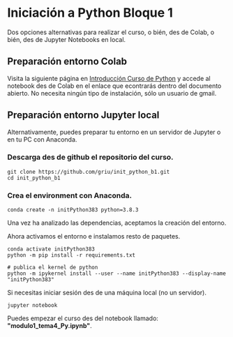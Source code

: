 # Iniciación a Python Bloque 1

Dos opciones alternativas para realizar el curso, o bién, des de Colab, o bién, des de Jupyter Notebooks en local.

## Preparación entorno Colab

Visita la siguiente página en [Introducción Curso de Python](https://github.com/griu/init_python_b1/blob/master/modulo1_tema4_Py.ipynb) y accede al notebook des de Colab en el enlace que econtrarás dentro del documento abierto. No necesita ningún tipo de instalación, sólo un usuario de gmail.

## Preparación entorno Jupyter local

Alternativamente, puedes preparar tu entorno en un servidor de Jupyter o en tu PC con Anaconda.

### Descarga des de github el repositorio del curso.

```console
git clone https://github.com/griu/init_python_b1.git
cd init_python_b1
```

### Crea el environment con Anaconda.

```console
conda create -n initPython383 python=3.8.3
```

Una vez ha analizado las dependencias, aceptamos la creación del entorno.

Ahora activamos el entorno e instalamos resto de paquetes. 

```console
conda activate initPython383
python -m pip install -r requirements.txt

# publica el kernel de python
python -m ipykernel install --user --name initPython383 --display-name "initPython383"
```

Si necesitas iniciar sesión des de una máquina local (no un servidor).

```console
jupyter notebook
```

Puedes empezar el curso des del notebook llamado:  **"modulo1_tema4_Py.ipynb"**.
